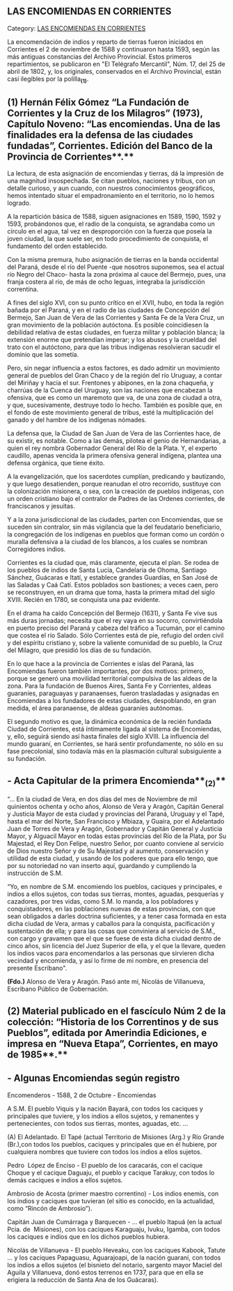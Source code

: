 ## LAS ENCOMIENDAS EN CORRIENTES

Category: [LAS ENCOMIENDAS EN CORRIENTES](http://descubrircorrientes.com.ar/2012/index.php/1410-historia-desde-el-origen-hasta-1814/corrientes-colonial-primeras-noticias/las-encomiendas-en-corrientes)

La encomendación de indios y reparto de tierras fueron iniciados en Corrientes el 2 de noviembre de 1588 y continuaron hasta 1593, según las más antiguas constancias del Archivo Provincial. Estos primeros repartimientos, se publicaron en "El Telégrafo Mercantil", Núm. 17, del 25 de abril de 1802, y, los originales, conservados en el Archivo Provincial, están casi ilegibles por la polilla<sub><strong>(1)</strong></sub>.

## **(1) Hernán Félix Gómez “La Fundación de Corrientes y la Cruz de los Milagros” (1973), Capítulo Noveno: “Las encomiendas. Una de las finalidades era la defensa de las ciudades fundadas”, Corrientes. Edición del Banco de la Provincia de Corrientes****.**

La lectura, de esta asignación de encomiendas y tierras, dá la impresión de una magnitud insospechada. Se citan pueblos, naciones y tribus, con un detalle curioso, y aun cuando, con nuestros conocimientos geográficos, hemos intentado situar el empadronamiento en el territorio, no lo hemos logrado.

A la repartición básica de 1588, siguen asignaciones en 1589, 1590, 1592 y 1593, probándonos que, el radio de la conquista, se agrandaba como un círculo en el agua, tal vez en desproporción con la fuerza que poseía la joven ciudad, la que suele ser, en todo procedimiento de conquista, el fundamento del orden establecido.

Con la misma premura, hubo asignación de tierras en la banda occidental del Paraná, desde el río del Puente -que nosotros suponemos, sea el actual río Negro del Chaco- hasta la zona próxima al cauce del Bermejo, pues, una franja costera al río, de más de ocho leguas, integraba la jurisdicción correntina.

A fines del siglo XVI, con su punto crítico en el XVII, hubo, en toda la región bañada por el Paraná, y en el radio de las ciudades de Concepción del Bermejo, San Juan de Vera de las Corrientes y Santa Fe de la Vera Cruz, un gran movimiento de la población autóctona. Es posible coincidiesen la debilidad relativa de estas ciudades, en fuerza militar y población blanca; la extensión enorme que pretendían imperar; y los abusos y la crueldad del trato con el autóctono, para que las tribus indígenas resolvieran sacudir el dominio que las sometía.

Pero, sin negar influencia a estos factores, es dado admitir un movimiento general de pueblos del Gran Chaco y de la región del río Uruguay, a contar del Miriñay y hacia el sur. Frentones y abipones, en la zona chaqueña, y charrúas de la Cuenca del Uruguay, son las naciones que encabezan la ofensiva, que es como un maremoto que va, de una zona de ciudad a otra, y que, sucesivamente, destruye todo lo hecho. También es posible que, en el fondo de este movimiento general de tribus, esté la multiplicación del ganado y del hambre de los indígenas nómades.

La defensa que, la Ciudad de San Juan de Vera de las Corrientes hace, de su existir, es notable. Como a las demás, pilotea el genio de Hernandarias, a quien el rey nombra Gobernador General del Río de la Plata. Y, el experto caudillo, apenas vencida la primera ofensiva general indígena, plantea una defensa orgánica, que tiene éxito.

A la evangelización, que los sacerdotes cumplían, predicando y bautizando, y que luego desatienden, porque reanudan el otro recorrido, sustituye con la colonización misionera, o sea, con la creación de pueblos indígenas, con un orden cristiano bajo el contralor de Padres de las Ordenes corrientes, de franciscanos y jesuitas.

Y a la zona jurisdiccional de las ciudades, parten con Encomiendas, que se suceden sin contralor, sin más vigilancia que la del feudatario beneficiario, la congregación de los indígenas en pueblos que forman como un cordón o muralla defensiva a la ciudad de los blancos, a los cuales se nombran Corregidores indios.

Corrientes es la ciudad que, más claramente, ejecuta el plan. Se rodea de los pueblos de indios de Santa Lucía, Candelaria de Ohoma, Santiago Sánchez, Guácaras e Itatí, y establece grandes Guardias, en San José de las Saladas y Caá Catí. Estos poblados son bastiones; a veces caen, pero se reconstruyen, en un drama que toma, hasta la primera mitad del siglo XVIII. Recién en 1780, se conquista una paz evidente.

En el drama ha caído Concepción del Bermejo (1631), y Santa Fe vive sus más duras jornadas; necesita que el rey vaya en su socorro, convirtiéndola en puerto preciso del Paraná y cabeza del tráfico a Tucumán, por el camino que costea el río Salado. Sólo Corrientes está de pie, refugio del orden civil y del espíritu cristiano y, sobre la valiente comunidad de su pueblo, la Cruz del Milagro, que presidió los días de su fundación.

En lo que hace a la provincia de Corrientes e islas del Paraná, las Encomiendas fueron también importantes, por dos motivos: primero, porque se generó una movilidad territorial compulsiva de las aldeas de la zona. Para la fundación de Buenos Aires, Santa Fe y Corrientes, aldeas guaraníes, paraguayas y paranaenses, fueron trasladadas y asignadas en Encomiendas a los fundadores de estas ciudades, despoblando, en gran medida, el área paranaense, de aldeas guaraníes autónomas.

El segundo motivo es que, la dinámica económica de la recién fundada Ciudad de Corrientes, está íntimamente ligada al sistema de Encomiendas, y, ello, seguirá siendo así hasta finales del siglo XVIII. La influencia del mundo guaraní, en Corrientes, se hará sentir profundamente, no sólo en su fase precolonial, sino todavía más en la plasmación cultural subsiguiente a su fundación.

## **\- Acta Capitular de la primera Encomienda****<sub><span>(2)</span></sub>**

“... En la ciudad de Vera, en dos días del mes de Noviembre de mil quinientos ochenta y ocho años, Alonso de Vera y Aragón, Capitán General y Justicia Mayor de esta ciudad y provincias del Paraná, Uruguay y el Tapé, hasta el mar del Norte, San Francisco y Mbiaza, y Guaira, por el Adelantado Juan de Torres de Vera y Aragón, Gobernador y Capitán General y Justicia Mayor, y Alguacil Mayor en todas estas provincias del Río de la Plata, por Su Majestad, el Rey Don Felipe, nuestro Señor, por cuanto conviene al servicio de Dios nuestro Señor y de Su Majestad y al aumento, conservación y utilidad de esta ciudad, y usando de los poderes que para ello tengo, que por su notoriedad no van inserto aquí, guardando y cumpliendo la instrucción de S.M.

“Yo, en nombre de S.M. encomiendo los pueblos, caciques y principales, e indios a ellos sujetos, con todas sus tierras, montes, aguadas, pesquerías y cazadores, por tres vidas, como S.M. lo manda, a los pobladores y conquistadores, en las poblaciones nuevas de estas provincias, con que sean obligados a darles doctrina suficientes, y a tener casa formada en esta dicha ciudad de Vera, armas y caballos para la conquista, pacificación y sustentación de ella; y para las cosas que conviniera al servicio de S.M., con cargo y gravamen que el que se fuese de esta dicha ciudad dentro de cinco años, sin licencia del Juez Superior de ella, y el que la llevare, queden los indios vacos para encomendarlos a las personas que sirvieren dicha vecindad y encomienda, y así lo firme de mi nombre, en presencia del presente Escribano".

**(Fdo.)** Alonso de Vera y Aragón. Pasó ante mí, Nicolás de Villanueva, Escribano Público de Gobernación.

## **(2) Material publicado en el fascículo Núm 2 de la colección: “Historia de los Correntinos y de sus Pueblos”, editada por Amerindia Ediciones, e impresa en “Nueva Etapa”, Corrientes, en mayo de 1985****.**

## **\- Algunas Encomiendas según registro**

Encomenderos - 1588, 2 de Octubre - Encomiendas

A S.M. El pueblo Viquis y la nación Bayará, con todos los caciques y principales que tuviere, y los indios a ellos sujetos, y remanentes y pertenecientes, con todos sus tierras, montes, aguadas, etc. ...

(A) El Adelantado. El Tapé (actual Territorio de Misiones (Arg.) y Río Grande (Br.),con todos los pueblos, caciques y principales que en él hubiere, por cualquiera nombres que tuviere con todos los indios a ellos sujetos.

Pedro  López de Enciso - El pueblo de los caracarás, con el cacique Choque y el cacique Daguaju, el pueblo y cacique Tarakuy, con todos lo demás caciques e indios a ellos sujetos.

Ambrosio de Acosta (primer maestro correntino) - Los indios enemis, con los indios y caciques que tuvieran (el sitio es conocido, en la actualidad, como “Rincón de Ambrosio”).

Capitán Juan de Cumárraga y Barquecen - ... el pueblo Itapuá (en la actual Pcia. de  Misiones), con los caciques Karaguaju, Ivuku, Igamba, con todos los caciques e indios que en los dichos pueblos hubiera.

Nicolás de Villanueva - El pueblo Heveaku, con los caciques Kabook, Tatute ... y los caciques Papaguasu, Aguarajoapi, de la nación guaraní, con todos los indios a ellos sujetos (el bisnieto del notario, sargento mayor Maciel del Aguila y Villanueva, donó estos terrenos en 1737, para que en ella se erigiera la reducción de Santa Ana de los Guácaras).